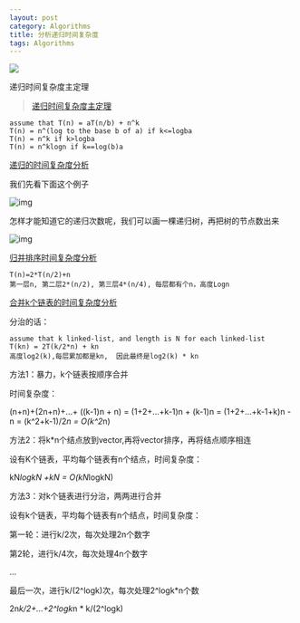 ```yaml
---
layout: post
category: Algorithms
title: 分析递归时间复杂度
tags: Algorithms
---
```


![](https://i.imgur.com/ivqucFx.png)

递归时间复杂度主定理

> [递归时间复杂度主定理](https://blog.csdn.net/xxxslinyue/article/details/79535370)

```
assume that T(n) = aT(n/b) + n^k
T(n) = n^(log to the base b of a) if k<=logba
T(n) = n^k if k>logba
T(n) = n^klogn if k==log(b)a
```

[递归的时间复杂度分析](https://blog.csdn.net/qq_36582604/article/details/81661236)



我们先看下面这个例子

![img](https://cdn.jsdelivr.net/gh/mafulong/mdPic/typora/70-20210113183935323.png)

怎样才能知道它的递归次数呢，我们可以画一棵递归树，再把树的节点数出来

![img](https://cdn.jsdelivr.net/gh/mafulong/mdPic/typora/70-20210113183947754.png)



[归并排序时间复杂度分析](https://blog.csdn.net/qq_32534441/article/details/95098059)

```
T(n)=2*T(n/2)+n
第一层n, 第二层2*(n/2), 第三层4*(n/4), 每层都有个n，高度Logn
```

[合并k个链表的时间复杂度分析](https://blog.csdn.net/qq_22080999/article/details/80669993)

分治的话：

```
assume that k linked-list, and length is N for each linked-list
T(kn) = 2T(k/2*n) + kn
高度log2(k),每层累加都是kn,  因此最终是log2(k) * kn
```

方法1：暴力，k个链表按顺序合并

时间复杂度：

(n+n)+(2n+n)+...+ ((k-1)n + n) = (1+2+...+k-1)n + (k-1)n = (1+2+...+k-1+k)n -n = (k^2+k-1)/2*n = O(k^2*n)

方法2：将k*n个结点放到vector,再将vector排序，再将结点顺序相连

设有K个链表，平均每个链表有n个结点，时间复杂度：

kN*logkN +kN = O(kN*logkN)

方法3：对k个链表进行分治，两两进行合并

设有k个链表，平均每个链表有n个结点，时间复杂度：

第一轮：进行k/2次，每次处理2n个数字

第2轮，进行k/4次，每次处理4n个数字

...

最后一次，进行k/(2^logk)次，每次处理2^logk*n个数

2n*k/2+...+2^logk*n * k/(2^logk)